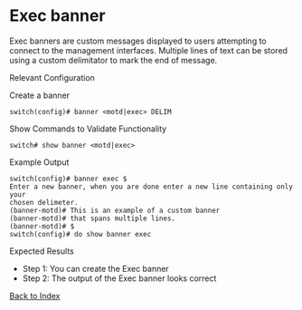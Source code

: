 # Exec banner

Exec banners are custom messages displayed to users attempting to connect to the management interfaces. Multiple lines of text can be stored using a custom delimitator to mark the end of message.

Relevant Configuration 

Create a banner 

```
switch(config)# banner <motd|exec> DELIM
```

Show Commands to Validate Functionality 

```
switch# show banner <motd|exec>
```

Example Output 

```
switch(config)# banner exec $
Enter a new banner, when you are done enter a new line containing only your
chosen delimeter.
(banner-motd)# This is an example of a custom banner
(banner-motd)# that spans multiple lines.
(banner-motd)# $
switch(config)# do show banner exec
```

Expected Results 

* Step 1: You can create the Exec banner
* Step 2: The output of the Exec banner looks correct  

[Back to Index](#index)
